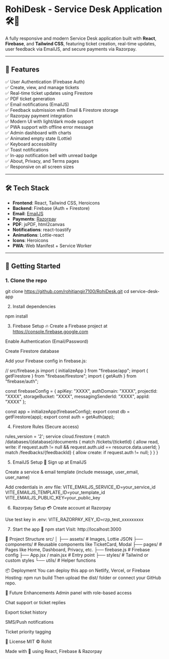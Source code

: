 # RohiDesk - Service Desk Application 🛠️💬

A fully responsive and modern Service Desk application built with **React**, **Firebase**, and **Tailwind CSS**, featuring ticket creation, real-time updates, user feedback via EmailJS, and secure payments via Razorpay.

---

## 🌟 Features

✅ User Authentication (Firebase Auth)  
✅ Create, view, and manage tickets  
✅ Real-time ticket updates using Firestore  
✅ PDF ticket generation  
✅ Email notifications (EmailJS)  
✅ Feedback submission with Email & Firestore storage  
✅ Razorpay payment integration  
✅ Modern UI with light/dark mode support  
✅ PWA support with offline error message  
✅ Admin dashboard with charts  
✅ Animated empty state (Lottie)  
✅ Keyboard accessibility  
✅ Toast notifications  
✅ In-app notification bell with unread badge  
✅ About, Privacy, and Terms pages  
✅ Responsive on all screen sizes  

---

## 🛠️ Tech Stack

- **Frontend**: React, Tailwind CSS, Heroicons  
- **Backend**: Firebase (Auth + Firestore)  
- **Email**: [EmailJS](https://www.emailjs.com/)  
- **Payments**: [Razorpay](https://razorpay.com/docs/)  
- **PDF**: jsPDF, html2canvas  
- **Notifications**: react-toastify  
- **Animations**: Lottie-react  
- **Icons**: Heroicons  
- **PWA**: Web Manifest + Service Worker  

---

## 🚀 Getting Started

### 1. Clone the repo

git clone https://github.com/rohitjangir7100/RohiDesk.git
cd service-desk-app

2. Install dependencies

npm install

3. Firebase Setup 🔥
Create a Firebase project at https://console.firebase.google.com

Enable Authentication (Email/Password)

Create Firestore database

Add your Firebase config in firebase.js:


// src/firebase.js
import { initializeApp } from "firebase/app";
import { getFirestore } from "firebase/firestore";
import { getAuth } from "firebase/auth";

const firebaseConfig = {
  apiKey: "XXXX",
  authDomain: "XXXX",
  projectId: "XXXX",
  storageBucket: "XXXX",
  messagingSenderId: "XXXX",
  appId: "XXXX"
};

const app = initializeApp(firebaseConfig);
export const db = getFirestore(app);
export const auth = getAuth(app);

4. Firestore Rules (Secure access)

rules_version = '2';
service cloud.firestore {
  match /databases/{database}/documents {
    match /tickets/{ticketId} {
      allow read, write: if request.auth != null && request.auth.uid == resource.data.userId;
    }
    match /feedbacks/{feedbackId} {
      allow create: if request.auth != null;
    }
  }
}

5. EmailJS Setup 💌
Sign up at EmailJS

Create a service & email template (include message, user_email, user_name)

Add credentials in .env file:
VITE_EMAILJS_SERVICE_ID=your_service_id
VITE_EMAILJS_TEMPLATE_ID=your_template_id
VITE_EMAILJS_PUBLIC_KEY=your_public_key

6. Razorpay Setup 💳
Create account at Razorpay

Use test key in .env:
VITE_RAZORPAY_KEY_ID=rzp_test_xxxxxxxxx

7. Start the app 🚀
npm start
Visit: http://localhost:3000

📁 Project Structure
src/
│
├── assets/               # Images, Lottie JSON
├── components/           # Reusable components like TicketCard, Modal
├── pages/                # Pages like Home, Dashboard, Privacy, etc.
├── firebase.js           # Firebase config
├── App.jsx / main.jsx    # Entry point
├── styles/               # Tailwind or custom styles
└── utils/                # Helper functions

📦 Deployment
You can deploy this app on Netlify, Vercel, or Firebase Hosting:
npm run build
Then upload the dist/ folder or connect your GitHub repo.

🧠 Future Enhancements
Admin panel with role-based access

Chat support or ticket replies

Export ticket history

SMS/Push notifications

Ticket priority tagging

📄 License
MIT © Rohit

Made with 💙 using React, Firebase & Razorpay
